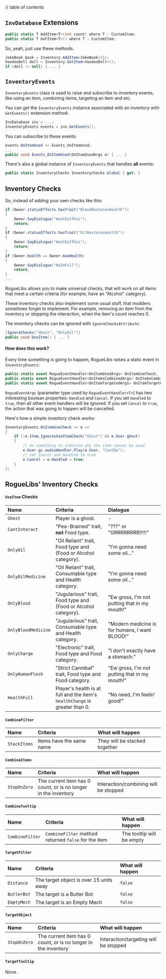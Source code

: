 // table of contents

## `InvDatabase` Extensions ##

```cs
public static T AddItem<T>(int count) where T : CustomItem;
public static T GetItem<T>() where T : CustomItem;
```

So, yeah, just use these methods.

```cs
JokeBook book = Inventory.AddItem<JokeBook>(5);
VoodooDoll doll = Inventory.GetItem<VoodooDoll>();
if (doll != null) { ... }
```

## `InventoryEvents` ##

`InventoryEvents` class is used to raise and subscribe to inventory events, like using an item, combining items, targeting an item and etc.

You can get the `InventoryEvents` instance associated with an inventory with `GetEvents()` extension method:

```cs
InvDatabase inv = ...;
InventoryEvents events = inv.GetEvents();
```

You can subscribe to these events:

```cs
events.OnItemUsed += Events_OnItemUsed;
...
public void Events_OnItemUsed(OnItemUsedArgs e) { ... }
```

There's also a global instance of `InventoryEvents` that handles **all** events:

```cs
public static InventoryChecks InventoryChecks.Global { get; }
```

## Inventory Checks ##

So, instead of adding your own checks like this:

```cs
if (Owner.statusEffects.hasTrait("BloodRestoresHealth"))
{
    Owner.SayDialogue("WontEatThis");
    return;
}
if (Owner.statusEffects.hasTrait("OilRestoresHealth"))
{
    Owner.SayDialogue("WontEatThis");
    return;
}
if (Owner.health == Owner.maxHealth)
{
    Owner.SayDialogue("NoImFull");
    return;
}
...
```

RogueLibs allows you to make universal checks, that will work on all items that meet a certain criteria (for example, have an "Alcohol" category).

These inventory checks also implement some usual stuff, that modders sometimes forget to implement. For example, removing an item from the inventory or stopping the interaction, when the item's count reaches 0.

The inventory checks can be ignored with `IgnoreChecksAttribute`:

```cs
[IgnoreChecks("Ghost", "OnlyOil")]
public void UseItem() { ... }
```

#### How does this work? ####

Every time something is going to happen, RogueLibs raises a static event in `InventoryEvents`:

```cs
public static event RogueEventHandler<OnItemUsedArgs> OnItemUseCheck;
public static event RogueEventHandler<OnItemsCombinedArgs> OnItemsCombineCheck;
public static event RogueEventHandler<OnItemTargetedArgs> OnItemTargetCheck;
```

`RogueEventArgs` (parameter type used by `RogueEventHandler<T>`) has two interesting boolean properties: `Handled` and `Cancel`. If you set `Handled` to `true`, then all other event handlers will be ignored. If you set `Cancel` to `true`, the action that was going to happen will be cancelled.

Here's how a simple inventory check works:

```cs
InventoryEvents.OnItemUseCheck += e =>
{
    if (!e.Item.IgnoresUseItemCheck("Ghost") && e.User.ghost)
    {
        // do something to indicate why the item cannot be used
        e.User.gc.audioHandler.Play(e.User, "CantDo");
        // set Cancel and Handled to true
        e.Cancel = e.Handled = true;
    }
};
```

## RogueLibs' Inventory Checks ##

#### `UseItem` Checks ####

Name | Criteria | Dialogue
:--- |:-------- |:--------
`Ghost` | Player is a ghost. | -
`CantInteract` | "Pea-Brained" trait, **not** Food type. | "???" or "GRRRRRRRR!!!!!"
`OnlyOil` | "Oil Reliant" trait, Food type and (Food or Alcohol category). | "I'm gonna need some oil..."
`OnlyOilMedicine` | "Oil Reliant" trait, Consumable type and Health category. | "I'm gonna need some oil..."
`OnlyBlood` | "Jugularious" trait, Food type and (Food or Alcohol category). | "Ew gross, I'm not putting that in my mouth!"
`OnlyBloodMedicine` | "Jugularious" trait, Consumable type and Health category. | "Modern medicine is for humans, I want BLOOD!"
`OnlyCharge` | "Electronic" trait, Food type and Food category. | "I don't exactly have a stomach."
`OnlyHumanFlesh` | "Strict Cannibal" trait, Food type and Food category. | "Ew gross, I'm not putting that in my mouth!"
`HealthFull` | Player's health is at full and the item's `healthChange` is greater than 0. | "No need, I'm feelin' good!"

#### `CombineFilter` ####

Name | Criteria | What will happen
:--- |:-------- |:----------------
`StackItems` | Items have the same name | They will be stacked together

#### `CombineItems` ####

Name | Criteria | What will happen
:--- |:-------- |:----------------
`StopOnZero` | The current item has 0 count, or is no longer in the inventory | Interaction/combining will be stopped

#### `CombineTooltip` ####

Name | Criteria | What will happen
:--- |:-------- |:----------------
`CombineFilter` | `CombineFilter` method returned `false` for the item | The tooltip will be empty

#### `TargetFilter` ####

Name | Criteria | What will happen
:--- |:-------- |:----------------
`Distance` | The target object is over 15 units away | `false`
`ButlerBot` | The target is a Butler Bot | `false`
`EmptyMech` | The target is an Empty Mech | `false`

#### `TargetObject` ####

Name | Criteria | What will happen
:--- |:-------- |:----------------
`StopOnZero` | The current item has 0 count, or is no longer in the inventory | Interaction/targeting will be stopped

#### `TargetTooltip` ####

None.